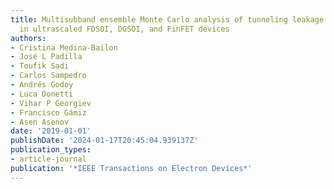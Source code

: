 ```yaml
---
title: Multisubband ensemble Monte Carlo analysis of tunneling leakage mechanisms
  in ultrascaled FDSOI, DGSOI, and FinFET devices
authors:
- Cristina Medina-Bailon
- José L Padilla
- Toufik Sadi
- Carlos Sampedro
- Andrés Godoy
- Luca Donetti
- Vihar P Georgiev
- Francisco Gámiz
- Asen Asenov
date: '2019-01-01'
publishDate: '2024-01-17T20:45:04.939137Z'
publication_types:
- article-journal
publication: '*IEEE Transactions on Electron Devices*'
---
```

